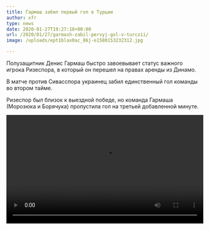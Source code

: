 ```yaml
---
title: Гармаш забил первый гол в Турции
author: xfr
type: news
date: 2020-01-27T19:27:18+00:00
url: /2020/01/27/garmash-zabil-pervyj-gol-v-turczii/
image: /uploads/ept1blax0ac_86j-e1580153232312.jpg

---
```

Полузащитник Денис Гармаш быстро завоевывает статус важного игрока Ризеспора, в который он перешел на правах аренды из Динамо.

В матче против Сивасспора украинец забил единственный гол команды во втором тайме.

Ризеспор был близок к выездной победе, но команда Гармаша (Морозюка и Борячука) пропустила гол на третьей добавленной минуте.

<div style="width: 516px;" class="wp-video">
  <video class="wp-video-shortcode" id="video-1941-2" width="516" height="284" preload="metadata" controls="controls"><source type="video/mp4" src="https://bet-bro.com.ua/wp-content/uploads/sites/2/2020/01/videoplayback.mp4?_=2" /><a href="https://bet-bro.com.ua/wp-content/uploads/sites/2/2020/01/videoplayback.mp4">https://bet-bro.com.ua/wp-content/uploads/sites/2/2020/01/videoplayback.mp4</a></video>
</div>